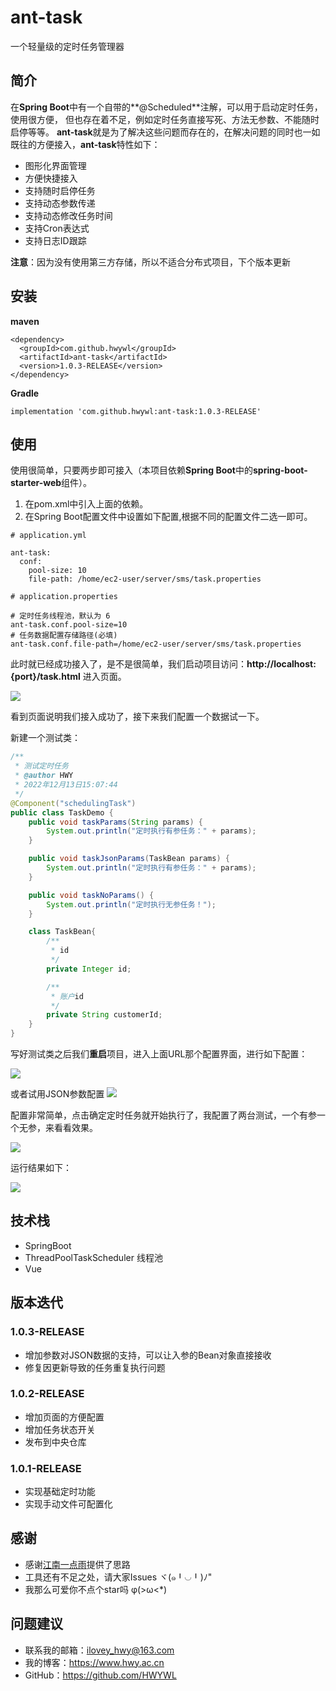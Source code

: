 # ant-task
一个轻量级的定时任务管理器

## 简介
在**Spring Boot**中有一个自带的**@Scheduled**注解，可以用于启动定时任务，使用很方便，
但也存在着不足，例如定时任务直接写死、方法无参数、不能随时启停等等。
**ant-task**就是为了解决这些问题而存在的，在解决问题的同时也一如既往的方便接入，**ant-task**特性如下：
- 图形化界面管理
- 方便快捷接入
- 支持随时启停任务
- 支持动态参数传递
- 支持动态修改任务时间
- 支持Cron表达式
- 支持日志ID跟踪

**注意**：因为没有使用第三方存储，所以不适合分布式项目，下个版本更新

## 安装
**maven**
```
<dependency>
  <groupId>com.github.hwywl</groupId>
  <artifactId>ant-task</artifactId>
  <version>1.0.3-RELEASE</version>
</dependency>
```

**Gradle**
```
implementation 'com.github.hwywl:ant-task:1.0.3-RELEASE'
```

## 使用
使用很简单，只要两步即可接入（本项目依赖**Spring Boot**中的**spring-boot-starter-web**组件）。

1. 在pom.xml中引入上面的依赖。
2. 在Spring Boot配置文件中设置如下配置,根据不同的配置文件二选一即可。

```
# application.yml

ant-task:
  conf:
    pool-size: 10
    file-path: /home/ec2-user/server/sms/task.properties
```

```
# application.properties

# 定时任务线程池，默认为 6
ant-task.conf.pool-size=10
# 任务数据配置存储路径(必填)
ant-task.conf.file-path=/home/ec2-user/server/sms/task.properties
```

此时就已经成功接入了，是不是很简单，我们启动项目访问：**http://localhost:{port}/task.html** 进入页面。

![](https://hwy-figure-bed.oss-cn-hangzhou.aliyuncs.com/blog/image/1631842589969-1.png)

看到页面说明我们接入成功了，接下来我们配置一个数据试一下。

新建一个测试类：
```java
/**
 * 测试定时任务
 * @author HWY
 * 2022年12月13日15:07:44
 */
@Component("schedulingTask")
public class TaskDemo {
    public void taskParams(String params) {
        System.out.println("定时执行有参任务：" + params);
    }

    public void taskJsonParams(TaskBean params) {
        System.out.println("定时执行有参任务：" + params);
    }

    public void taskNoParams() {
        System.out.println("定时执行无参任务！");
    }

    class TaskBean{
        /**
         * id
         */
        private Integer id;

        /**
         * 账户id
         */
        private String customerId;
    }
}
```

写好测试类之后我们**重启**项目，进入上面URL那个配置界面，进行如下配置：

![](https://hwy-figure-bed.oss-cn-hangzhou.aliyuncs.com/blog/image/1631843002464-2.png)

或者试用JSON参数配置
![](https://hwy-figure-bed.oss-cn-hangzhou.aliyuncs.com/blog/image/%E5%BE%AE%E4%BF%A1%E6%88%AA%E5%9B%BE_20221213151033.png)

配置非常简单，点击确定定时任务就开始执行了，我配置了两台测试，一个有参一个无参，来看看效果。

![](https://hwy-figure-bed.oss-cn-hangzhou.aliyuncs.com/blog/image/1631843346023-4.png)

运行结果如下：

![](https://hwy-figure-bed.oss-cn-hangzhou.aliyuncs.com/blog/image/1631843374250-3.png)

## 技术栈
- SpringBoot
- ThreadPoolTaskScheduler 线程池
- Vue

## 版本迭代
### 1.0.3-RELEASE
- 增加参数对JSON数据的支持，可以让入参的Bean对象直接接收
- 修复因更新导致的任务重复执行问题

### 1.0.2-RELEASE
- 增加页面的方便配置
- 增加任务状态开关
- 发布到中央仓库

### 1.0.1-RELEASE
- 实现基础定时功能
- 实现手动文件可配置化

## 感谢
- 感谢[江南一点雨](https://github.com/lenve)提供了思路
- 工具还有不足之处，请大家Issues ヾ(๑╹◡╹)ﾉ"
- 我那么可爱你不点个star吗 φ(>ω<*) 


## 问题建议

- 联系我的邮箱：ilovey_hwy@163.com
- 我的博客：https://www.hwy.ac.cn
- GitHub：https://github.com/HWYWL